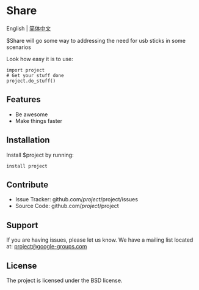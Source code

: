 # Share

 English | [简体中文](./README-CN.md)
 
$Share will go some way to addressing the need for usb sticks in some scenarios
 
Look how easy it is to use:
 
    import project
    # Get your stuff done
    project.do_stuff()
 
Features
--------
 
- Be awesome
- Make things faster
 
Installation
------------
 
Install $project by running:
 
    install project
 
Contribute
----------
 
- Issue Tracker: github.com/$project/$project/issues
- Source Code: github.com/$project/$project
 
Support
-------
 
If you are having issues, please let us know.
We have a mailing list located at: project@google-groups.com
 
License
-------
 
The project is licensed under the BSD license.